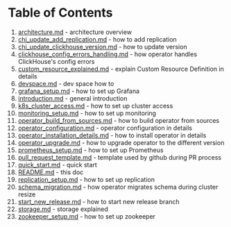 # Table of Contents
1. [architecture.md](./architecture.md) - architecture overview
1. [chi_update_add_replication.md](./chi_update_add_replication.md) - how to add replication
1. [chi_update_clickhouse_version.md](./chi_update_clickhouse_version.md) - how to update version
1. [clickhouse_config_errors_handling.md](./clickhouse_config_errors_handling.md) - how operator handles ClickHouse's config errors
1. [custom_resource_explained.md](./custom_resource_explained.md) - explain Custom Resource Definition in details
1. [devspace.md](./devspace.md) - dev space how to     
1. [grafana_setup.md](./grafana_setup.md) - how to set up Grafana
1. [introduction.md](./introduction.md) - general introduction
1. [k8s_cluster_access.md](./k8s_cluster_access.md) - how to set up cluster access
1. [monitoring_setup.md](./monitoring_setup.md) - how to set up monitoring
1. [operator_build_from_sources.md](./operator_build_from_sources.md) - how to build operator from sources
1. [operator_configuration.md](./operator_configuration.md) - operator configuration in details
1. [operator_installation_details.md](./operator_installation_details.md) - how to install operator in details
1. [operator_upgrade.md](./operator_upgrade.md) - how to upgrade operator to the different version
1. [prometheus_setup.md](./prometheus_setup.md) - how to set up Prometheus
1. [pull_request_template.md](./pull_request_template.md) - template used by github during PR process
1. [quick_start.md](./quick_start.md) - quick start
1. [README.md](./README.md) - this doc
1. [replication_setup.md](./replication_setup.md) - how to set up replication
1. [schema_migration.md](./schema_migration.md) - how operator migrates schema during cluster resize
1. [start_new_release.md](./start_new_release.md) - how to start new release branch
1. [storage.md](./storage.md) - storage explained
1. [zookeeper_setup.md](./zookeeper_setup.md) - how to set up zookeeper
